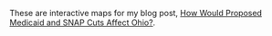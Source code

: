 These are interactive maps for my blog post, [How Would Proposed Medicaid and SNAP Cuts Affect Ohio?](https://www.sciotoanalysis.com/news/2025/7/1/how-would-proposed-medicaid-and-snap-cuts-affect-ohio).
